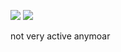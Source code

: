 ![](https://files.catbox.moe/3evd0f.gif) ![](https://files.catbox.moe/pn7ycz.gif)

not very active anymoar
